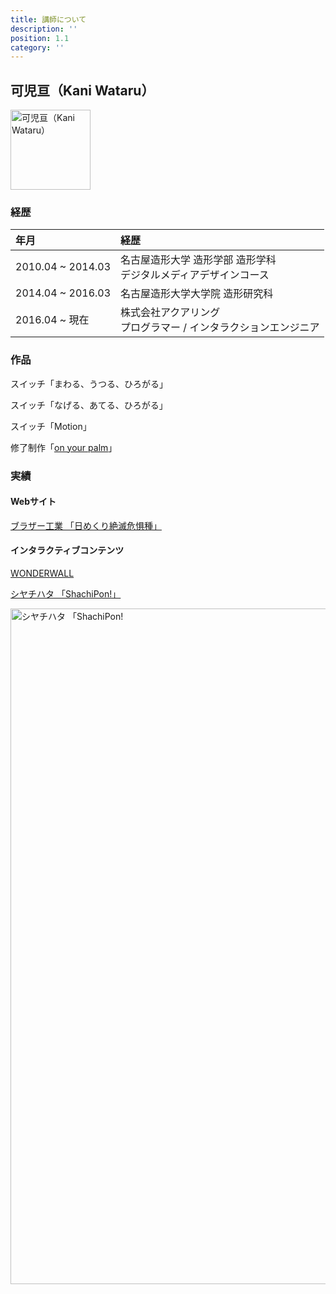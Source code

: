 ```yaml
---
title: 講師について
description: ''
position: 1.1
category: ''
---
```


## 可児亘（Kani Wataru）

<img src="/resource/image/about-me_pct-teacher.jpg" width="128" height="128" alt="可児亘（Kani Wataru）"/>

### 経歴

|年月|経歴|
|:--|:--|
|2010.04 ~ 2014.03|名古屋造形大学 造形学部 造形学科<br>デジタルメディアデザインコース|
|2014.04 ~ 2016.03|名古屋造形大学大学院 造形研究科|
|2016.04 ~ 現在|株式会社アクアリング<br>プログラマー / インタラクションエンジニア|

### 作品

スイッチ「まわる、うつる、ひろがる」

<youtube-iframe src="https://www.youtube.com/embed/rt2VA9m4bt4?rel=0"></youtube-iframe>

スイッチ「なげる、あてる、ひろがる」

<youtube-iframe src="https://www.youtube.com/embed/6Mu-v6bLoaA?rel=0"></youtube-iframe>

スイッチ「Motion」

<youtube-iframe src="https://www.youtube.com/embed/pL599PQWFP8?rel=0"></youtube-iframe>

修了制作「[on your palm](https://www.instagram.com/p/B2nhQbmDJ0m/)」

<instagram-embed src="https://www.instagram.com/p/B2nhQbmDJ0m/?utm_source=ig_embed&amp;utm_campaign=loading"></instagram-embed>

### 実績

#### Webサイト

[ブラザー工業 「日めくり絶滅危惧種」](https://www.aquaring.co.jp/works/brother_calendar)

<youtube-iframe src="https://www.youtube.com/embed/YXleYAw6dis?rel=0"></youtube-iframe>

#### インタラクティブコンテンツ

[WONDERWALL](https://www.aquaring.co.jp/wonderwall/)

<youtube-iframe src="https://www.youtube.com/embed/uU3V6HTib6M?rel=0"></youtube-iframe>

[シヤチハタ 「ShachiPon!」](https://www.aquaring.co.jp/works/shachipon)

<img src="/resource/image/about-me_pct-shachipon.jpg" width="1600" height="1081" alt="シヤチハタ 「ShachiPon!"/>